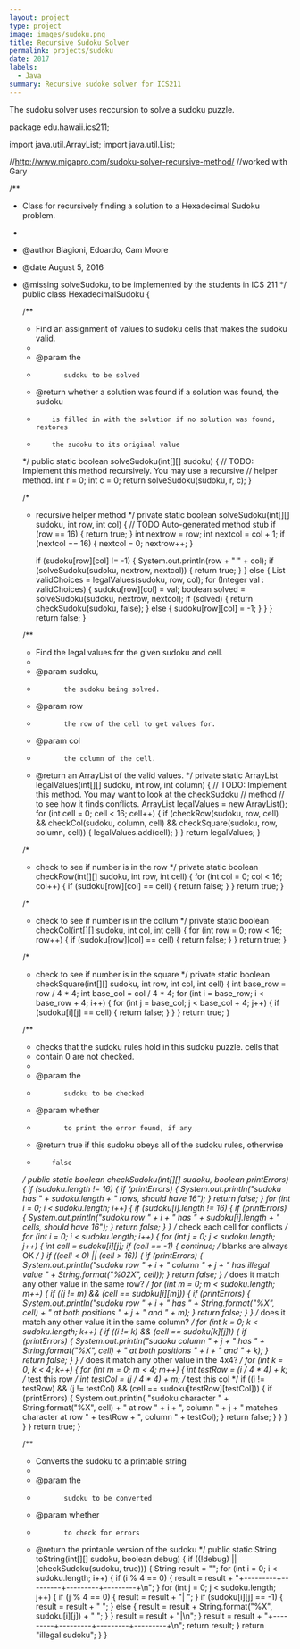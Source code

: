 ```yaml
---
layout: project
type: project
image: images/sudoku.png
title: Recursive Sudoku Solver
permalink: projects/sudoku
date: 2017
labels:
  - Java
summary: Recursive sudoke solver for ICS211
---
```



The sudoku solver uses reccursion to solve a sudoku puzzle.

package edu.hawaii.ics211;

import java.util.ArrayList;
import java.util.List;

//http://www.migapro.com/sudoku-solver-recursive-method/
//worked with Gary

/**
 * Class for recursively finding a solution to a Hexadecimal Sudoku problem.
 * 
 * @author Biagioni, Edoardo, Cam Moore
 * @date August 5, 2016
 * @missing solveSudoku, to be implemented by the students in ICS 211
 */
public class HexadecimalSudoku {

	/**
	 * Find an assignment of values to sudoku cells that makes the sudoku valid.
	 * 
	 * @param the
	 *            sudoku to be solved
	 * @return whether a solution was found if a solution was found, the sudoku
	 *         is filled in with the solution if no solution was found, restores
	 *         the sudoku to its original value
	 */
	public static boolean solveSudoku(int[][] sudoku) {
		// TODO: Implement this method recursively. You may use a recursive
		// helper method.
		int r = 0;
		int c = 0;
		return solveSudoku(sudoku, r, c);
	}

	/*
	 * recursive helper method
	 */
	private static boolean solveSudoku(int[][] sudoku, int row, int col) {
		// TODO Auto-generated method stub
		if (row == 16) {
			return true;
		}
		int nextrow = row;
		int nextcol = col + 1;
		if (nextcol == 16) {
			nextcol = 0;
			nextrow++;
		}

		if (sudoku[row][col] != -1) {
			System.out.println(row + " " + col);
			if (solveSudoku(sudoku, nextrow, nextcol)) {
				return true;
			}
		} else {
			List<Integer> validChoices = legalValues(sudoku, row, col);
			for (Integer val : validChoices) {
				sudoku[row][col] = val;
				boolean solved = solveSudoku(sudoku, nextrow, nextcol);
				if (solved) {
					return checkSudoku(sudoku, false);
				} else {
					sudoku[row][col] = -1;
				}
			}
		}
		return false;
	}

	/**
	 * Find the legal values for the given sudoku and cell.
	 * 
	 * @param sudoku,
	 *            the sudoku being solved.
	 * @param row
	 *            the row of the cell to get values for.
	 * @param col
	 *            the column of the cell.
	 * @return an ArrayList of the valid values.
	 */
	private static ArrayList<Integer> legalValues(int[][] sudoku, int row, int column) {
		// TODO: Implement this method. You may want to look at the checkSudoku
		// method
		// to see how it finds conflicts.
		ArrayList<Integer> legalValues = new ArrayList();
		for (int cell = 0; cell < 16; cell++) {
			if (checkRow(sudoku, row, cell) && checkCol(sudoku, column, cell)
					&& checkSquare(sudoku, row, column, cell)) {
				legalValues.add(cell);
			}
		}
		return legalValues;
	}

	/*
	 * check to see if number is in the row
	 */
	private static boolean checkRow(int[][] sudoku, int row, int cell) {
		for (int col = 0; col < 16; col++) {
			if (sudoku[row][col] == cell) {
				return false;
			}
		}
		return true;
	}

	/*
	 * check to see if number is in the collum
	 */
	private static boolean checkCol(int[][] sudoku, int col, int cell) {
		for (int row = 0; row < 16; row++) {
			if (sudoku[row][col] == cell) {
				return false;
			}
		}
		return true;
	}

	/*
	 * check to see if number is in the square
	 */
	private static boolean checkSquare(int[][] sudoku, int row, int col, int cell) {
		int base_row = row / 4 * 4;
		int base_col = col / 4 * 4;
		for (int i = base_row; i < base_row + 4; i++) {
			for (int j = base_col; j < base_col + 4; j++) {
				if (sudoku[i][j] == cell) {
					return false;
				}
			}
		}
		return true;
	}

	/**
	 * checks that the sudoku rules hold in this sudoku puzzle. cells that
	 * contain 0 are not checked.
	 * 
	 * @param the
	 *            sudoku to be checked
	 * @param whether
	 *            to print the error found, if any
	 * @return true if this sudoku obeys all of the sudoku rules, otherwise
	 *         false
	 */
	public static boolean checkSudoku(int[][] sudoku, boolean printErrors) {
		if (sudoku.length != 16) {
			if (printErrors) {
				System.out.println("sudoku has " + sudoku.length + " rows, should have 16");
			}
			return false;
		}
		for (int i = 0; i < sudoku.length; i++) {
			if (sudoku[i].length != 16) {
				if (printErrors) {
					System.out.println("sudoku row " + i + " has " + sudoku[i].length + " cells, should have 16");
				}
				return false;
			}
		}
		/* check each cell for conflicts */
		for (int i = 0; i < sudoku.length; i++) {
			for (int j = 0; j < sudoku.length; j++) {
				int cell = sudoku[i][j];
				if (cell == -1) {
					continue; /* blanks are always OK */
				}
				if ((cell < 0) || (cell > 16)) {
					if (printErrors) {
						System.out.println("sudoku row " + i + " column " + j + " has illegal value "
								+ String.format("%02X", cell));
					}
					return false;
				}
				/* does it match any other value in the same row? */
				for (int m = 0; m < sudoku.length; m++) {
					if ((j != m) && (cell == sudoku[i][m])) {
						if (printErrors) {
							System.out.println("sudoku row " + i + " has " + String.format("%X", cell)
									+ " at both positions " + j + " and " + m);
						}
						return false;
					}
				}
				/* does it match any other value it in the same column? */
				for (int k = 0; k < sudoku.length; k++) {
					if ((i != k) && (cell == sudoku[k][j])) {
						if (printErrors) {
							System.out.println("sudoku column " + j + " has " + String.format("%X", cell)
									+ " at both positions " + i + " and " + k);
						}
						return false;
					}
				}
				/* does it match any other value in the 4x4? */
				for (int k = 0; k < 4; k++) {
					for (int m = 0; m < 4; m++) {
						int testRow = (i / 4 * 4) + k; /* test this row */
						int testCol = (j / 4 * 4) + m; /* test this col */
						if ((i != testRow) && (j != testCol) && (cell == sudoku[testRow][testCol])) {
							if (printErrors) {
								System.out.println(
										"sudoku character " + String.format("%X", cell) + " at row " + i + ", column "
												+ j + " matches character at row " + testRow + ", column " + testCol);
							}
							return false;
						}
					}
				}
			}
		}
		return true;
	}

	/**
	 * Converts the sudoku to a printable string
	 * 
	 * @param the
	 *            sudoku to be converted
	 * @param whether
	 *            to check for errors
	 * @return the printable version of the sudoku
	 */
	public static String toString(int[][] sudoku, boolean debug) {
		if ((!debug) || (checkSudoku(sudoku, true))) {
			String result = "";
			for (int i = 0; i < sudoku.length; i++) {
				if (i % 4 == 0) {
					result = result + "+---------+---------+---------+---------+\n";
				}
				for (int j = 0; j < sudoku.length; j++) {
					if (j % 4 == 0) {
						result = result + "| ";
					}
					if (sudoku[i][j] == -1) {
						result = result + "  ";
					} else {
						result = result + String.format("%X", sudoku[i][j]) + " ";
					}
				}
				result = result + "|\n";
			}
			result = result + "+---------+---------+---------+---------+\n";
			return result;
		}
		return "illegal sudoku";
	}
}




